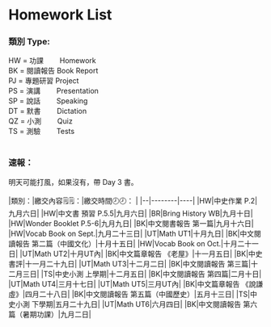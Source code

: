 # Homework List
<h3>類別 Type:</h3>
HW = 功課　　 Homework
<br/>BK = 閱讀報告 Book Report
<br/>PJ = 專題研習 Project
<br/>PS = 演講　　 Presentation
<br/>SP = 說話　　 Speaking
<br/>DT = 默書　　 Dictation
<br/>QZ = 小測　　 Quiz
<br/>TS = 測驗　　 Tests
<br/>
<br/><h3>速報： </h3>
明天可能打風，如果沒有，帶 Day 3 書。
<br/>
<br/>
|類別：|繳交內容🗒️🗒️：|繳交時間🕗🕗： |
|--|--------|----|
|HW|中史作業 P.2|九月六日|
|HW|中文書 預習 P.5.5|九月六日|
|BR|Bring History WB|九月十日|
|HW|Wonder Booklet P.5-6|九月九日|
|BK|中文閱書報告 第一篇|九月十六日|
|HW|Vocab Book on Sept.|九月二十三日|
|UT|Math UT1|十月九日|
|BK|中文閱讀報告 第二篇（中國文化）|十月十五日|
|HW|Vocab Book on Oct.|十月二十一日|
|UT|Math UT2|十月UT內|
|BK|中文篇章報告 《老屋》|十一月五日|
|BK|中史書評|十一月二十九日|
|UT|Math UT3|十二月二日|
|BK|中文閱讀報告 第三篇|十二月三日|
|TS|中史小測 上學期|十二月五日|
|BK|中文閱讀報告 第四篇|二月十日|
|UT|Math UT4|三月十七日|
|UT|Math UT5|三月UT內|
|BK|中文篇章報告 《說謙虛》|四月二十八日|
|BK|中文閱讀報告 第五篇（中國歷史）|五月十三日|
|TS|中史小測 下學期|五月二十九日|
|UT|Math UT6|六月四日|
|BK|中文閱讀報告 第六篇（暑期功課）|九月二日|